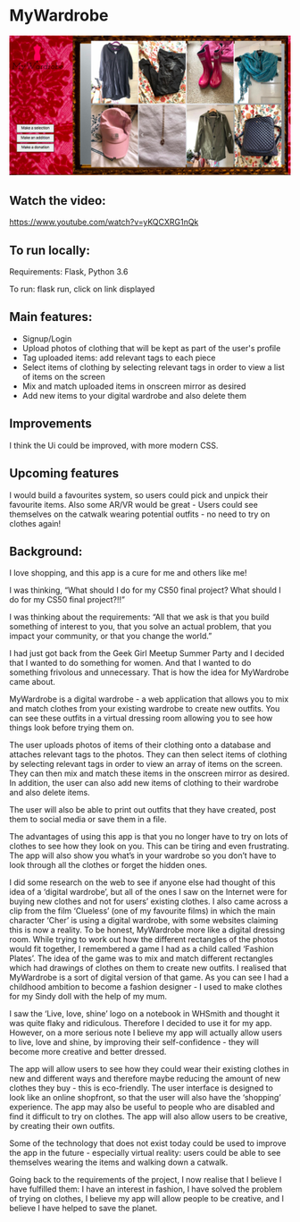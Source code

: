 # MyWardrobe

![project image](https://github.com/GK230/MyWardrobe/blob/master/Screen%20Shot%202020-08-12%20at%2013.18.19.png)

## Watch the video:

https://www.youtube.com/watch?v=yKQCXRG1nQk

## To run locally:

  Requirements: Flask, Python 3.6
  
  To run: flask run, click on link displayed
  
## Main features:
  
  * Signup/Login
  * Upload photos of clothing that will be kept as part of the user's profile
  * Tag uploaded items: add relevant tags to each piece
  * Select items of clothing by selecting relevant tags in order to view a list of items on the screen
  * Mix and match uploaded items in onscreen mirror as desired
  * Add new items to your digital wardrobe and also delete them

## Improvements
I think the Ui could be improved, with more modern CSS.

## Upcoming features
I would build a favourites system, so users could pick and unpick their favourite items. Also some AR/VR would be great - Users could see themselves on the catwalk wearing potential outfits - no need to try on clothes again!


## Background:

I love shopping, and this app is a cure for me and others like me!

I was thinking, “What should I do for my CS50 final project? What should I do for my CS50 final project?!!”

I was thinking about the requirements: “All that we ask is that you build something of interest to you, that you solve an actual problem, that you impact your community, or that you change the world.”

I had just got back from the Geek Girl Meetup Summer Party and I decided that I wanted to do something for women. And that I wanted to do something frivolous and unnecessary. That is how the idea for MyWardrobe came about.

MyWardrobe is a digital wardrobe - a web application that allows you to mix and match clothes from your existing wardrobe to create new outfits. You can see these outfits in a virtual dressing room allowing you to see how things look before trying them on.

The user uploads photos of items of their clothing onto a database and attaches relevant tags to the photos. They can then select items of clothing by selecting relevant tags in order to view an array of items on the screen. They can then mix and match these items in the onscreen mirror as desired. In addition, the user can also add new items of clothing to their wardrobe and also delete items.

The user will also be able to print out outfits that they have created, post them to social media or save them in a file.

The advantages of using this app is that you no longer have to try on lots of clothes to see how they look on you. This can be tiring and even frustrating. The app will also show you what’s in your wardrobe so you don’t have to look through all the clothes or forget the hidden ones. 

I did some research on the web to see if anyone else had thought of this idea of a ‘digital wardrobe’, but all of the ones I saw on the Internet were for buying new clothes and not for users’ existing clothes. I also came across a clip from the film ‘Clueless’ (one of my favourite films) in which the main character ‘Cher’ is using a digital wardrobe, with some websites claiming this is now a reality. To be honest, MyWardrobe more like a digital dressing room. While trying to work out how the different rectangles of the photos would fit together, I remembered a game I had as a child called ‘Fashion Plates’. The idea of the game was to mix and match different rectangles which had drawings of clothes on them to create new outfits. I realised that MyWardrobe is a sort of digital version of that game. As you can see I had a childhood ambition to become a fashion designer - I used to make clothes for my Sindy doll with the help of my mum.

I saw the ‘Live, love, shine’ logo on a notebook in WHSmith and thought it was quite flaky and ridiculous. Therefore I decided to use it for my app. However, on a more serious note I believe my app will actually allow users to live, love and shine, by improving their self-confidence - they will become more creative and better dressed.

The app will allow users to see how they could wear their existing clothes in new and different ways and therefore maybe reducing the amount of new clothes they buy - this is eco-friendly. The user interface is designed to look like an online shopfront, so that the user will also have the ‘shopping’ experience. The app may also be useful to people who are disabled and find it difficult to try on clothes. The app will also allow users to be creative, by creating their own outfits.

Some of the technology that does not exist today could be used to improve the app in the future - especially virtual reality: users could be able to see themselves wearing the items and walking down a catwalk.

Going back to the requirements of the project, I now realise that I believe I have fulfilled them: I have an interest in fashion, I have solved the problem of trying on clothes, I believe my app will allow people to be creative, and I believe I have helped to save the planet.








